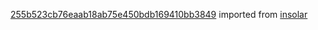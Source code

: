 [255b523cb76eaab18ab75e450bdb169410bb3849](https://github.com/insolar/insolar/commit/255b523cb76eaab18ab75e450bdb169410bb3849) imported from [insolar](https://github.com/insolar/insolar)
